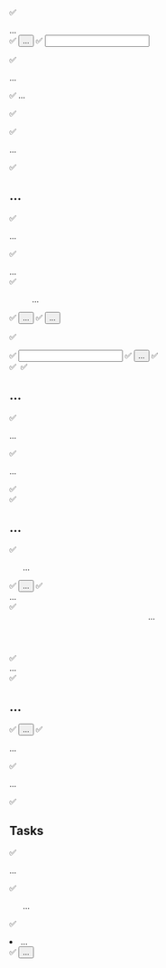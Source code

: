 ✅ <main className="h-screen my-8 flex gap-8">...</main>
✅ <button className="px-4 py-2 text-xs md:text-base rounded-md bg-stone-700 text-stone-400 hover:bg-stone-600 hover:text-stone-100">...</button>
✅ <input className="w-full p-1 border-b-2 rounded-sm border-stone-300 bg-stone-200 text-stone-600 focus:outline-none focus:border-stone-600" />

✅ <p className="flex flex-col gap-1 my-4">...</p>
✅ <label className="text-sm font-bold uppercase text-stone-500">...</label>

✅<dialog className="backdrop:bg-stone-900/90 p-4 rounded-md shadow-md">...</dialog>

✅ <form className="mt-4 text-right">...</form>

✅<h2 className="text-xl font-bold text-stone-700 my-4">...</h2>
✅<p className="text-stone-600 mb-4">...</p>

✅ <div className="w-[35rem] mt-16">...</div>
✅ <menu className="flex items-center justify-end gap-4 my-4">...</menu>
✅ <button className="text-stone-800 hover:text-stone-950">...</button>
✅ <button className="px-6 py-2 rounded-md bg-stone-800 text-stone-50 hover:bg-stone-950">...</button>

✅ <div className="flex items-center gap-4">
✅ <input className="w-64 px-2 py-1 rounded-sm bg-stone-200" />
✅ <button className="text-stone-700 hover:text-stone-950">...</button>
✅ <div className="mt-24 text-center w-2/3">
✅ <img className="w-16 h-16 object-contain mx-auto" />
✅ <h2 className="text-xl font-bold text-stone-500 my-4">...</h2>
✅ <p className="text-stone-400 mb-4">...</p>
✅ <p className="mt-8">...</p>
✅ <aside className="w-1/3 px-8 py-16 bg-stone-900 text-stone-50 md:w-72 rounded-r-xl">
✅ <h2 className="mb-8 font-bold uppercase md:text-xl text-stone-200">...</h2>
✅<ul className="mt-8">...</ul>
✅ <button className="w-full text-left px-2 py-1 rounded-sm my-1 hover:text-stone-200 hover:bg-stone-800">...</button>
✅ <div className="w-[35rem] mt-16">...</div>
✅ <header className="pb-4 mb-4 border-b-2 border-stone-300">...</header>
✅ <div className="flex items-center justify-between">...</div>
✅ <h1 className="text-3xl font-bold text-stone-600 mb-2">...</h1>
✅ <button className="text-stone-600 hover:text-stone-950">...</button>
✅ <p className="mb-4 text-stone-400">...</p>
✅ <p className="text-stone-600 whitespace-pre-wrap">...</p>
✅<h2 className="text-2xl font-bold text-stone-700 mb-4">Tasks</h2>
✅ <p className="text-stone-800 my-4">...</p>
✅ <ul className="p-4 mt-8 rounded-md bg-stone-100">...</ul>

✅ <li className="flex justify-between my-4">...</li>
✅ <button className="text-stone-700 hover:text-red-500">...</button>
